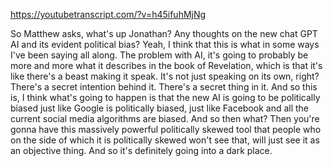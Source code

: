 https://youtubetranscript.com/?v=h45ifuhMjNg

 So Matthew asks, what's up Jonathan? Any thoughts on the new chat GPT AI and its evident political bias? Yeah, I think that this is what in some ways I've been saying all along. The problem with AI, it's going to probably be more and more what it describes in the book of Revelation, which is that it's like there's a beast making it speak. It's not just speaking on its own, right? There's a secret intention behind it. There's a secret thing in it. And so this is, I think what's going to happen is that the new AI is going to be politically biased just like Google is politically biased, just like Facebook and all the current social media algorithms are biased. And so then what? Then you're gonna have this massively powerful politically skewed tool that people who on the side of which it is politically skewed won't see that, will just see it as an objective thing. And so it's definitely going into a dark place.